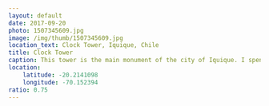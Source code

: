 ```yaml
---
layout: default
date: 2017-09-20
photo: 1507345609.jpg
image: /img/thumb/1507345609.jpg
location_text: Clock Tower, Iquique, Chile
title: Clock Tower
caption: This tower is the main monument of the city of Iquique. I spent 3 days there and really enjoyed my stay! People were nice and friendly, and this is also where I bought my first surf board!
location:
    latitude: -20.2141098
    longitude: -70.152394
ratio: 0.75
---
```

